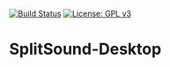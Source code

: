 [![Build Status](https://symboxtra.visualstudio.com/_apis/public/build/definitions/f4aff330-76c7-4adf-a7da-ace75d43d5da/1/badge)](https://symboxtra.visualstudio.com/SplitSound-Windows/_build/index?definitionId=1)
[![License: GPL v3](https://img.shields.io/badge/License-GPL%20v3-blue.svg)](https://www.opensource.org/licenses/GPL-3.0)

# SplitSound-Desktop
